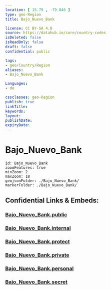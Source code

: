 ```yaml
---
location: [ 15.79 , -79.846 ] 
type: geo-Region
title: Bajo_Nuevo_Bank

license: CC BY-SA 4.0
source: https://datahub.io/core/country-codes
isDeleted: false
isReadOnly: false
draft: false
confidential: public

tags:
- geo/Country/Region
aliases:
- Bajo_Nuevo_Bank

Languages:
- de

cssclasses: geo-Region
publish: true
linkTitle: 
keywords: 
layout: 
publishDate: 
expiryDate: 
---
```


# Bajo_Nuevo_Bank

```leaflet
id: Bajo_Nuevo_Bank
zoomFeatures: true 
minZoom: 2 
maxZoom: 18
geojsonFolder: ./Bajo_Nuevo_Bank/
markerFolder: ./Bajo_Nuevo_Bank/
```


## Confidential Links & Embeds: 

### [Bajo_Nuevo_Bank.public](/_public/\Earth\Continent\America~CaribbeanBajo_Nuevo_Bank.public.md) 

### [Bajo_Nuevo_Bank.internal](/_internal/\Earth\Continent\America~CaribbeanBajo_Nuevo_Bank.internal.md) 

### [Bajo_Nuevo_Bank.protect](/_protect/\Earth\Continent\America~CaribbeanBajo_Nuevo_Bank.protect.md) 

### [Bajo_Nuevo_Bank.private](/_private/\Earth\Continent\America~CaribbeanBajo_Nuevo_Bank.private.md) 

### [Bajo_Nuevo_Bank.personal](/_personal/\Earth\Continent\America~CaribbeanBajo_Nuevo_Bank.personal.md) 

### [Bajo_Nuevo_Bank.secret](/_secret/\Earth\Continent\America~CaribbeanBajo_Nuevo_Bank.secret.md)

